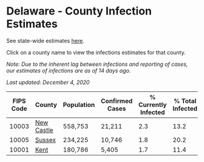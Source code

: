 # Delaware - County Infection Estimates

See state-wide estimates [here](/infections/us-de).

Click on a county name to view the infections estimates for that county.

*Note: Due to the inherent lag between infections and reporting of cases, our estimates of infections are as of 14 days ago.*

*Last updated: December 4, 2020*

|   FIPS Code |                   County |   Population |   Confirmed Cases |   % Currently Infected |   % Total Infected |
|-------------|--------------------------|--------------|-------------------|------------------------|--------------------|
|       10003 | [New Castle](new-castle) |      558,753 |            21,211 |                    2.3 |               13.2 |
|       10005 |         [Sussex](sussex) |      234,225 |            10,746 |                    1.8 |               20.2 |
|       10001 |             [Kent](kent) |      180,786 |             5,405 |                    1.7 |               11.4 |